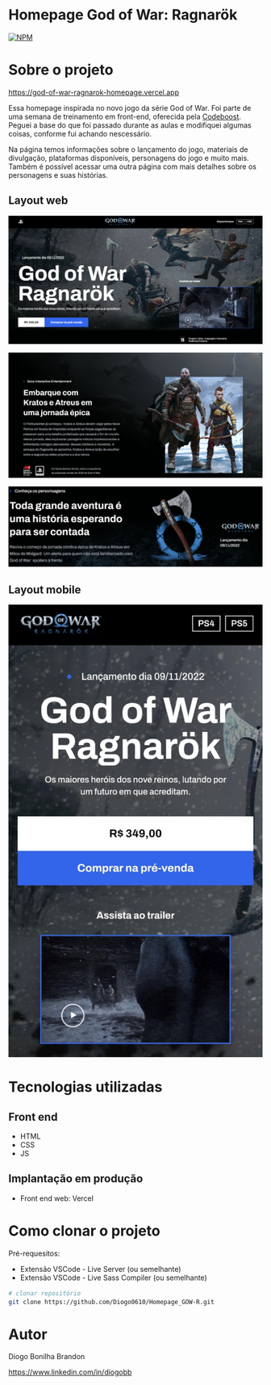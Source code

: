 # Homepage God of War: Ragnarök  
[![NPM](https://img.shields.io/npm/l/react)](https://github.com/Diogo0610/dsmeta/blob/main/license) 

# Sobre o projeto

https://god-of-war-ragnarok-homepage.vercel.app

Essa homepage inspirada no novo jogo da série God of War. Foi parte de uma semana de treinamento em front-end, oferecida pela [Codeboost](https://codeboost.com.br). Peguei a base do que foi passado durante as aulas e modifiquei algumas coisas, conforme fui achando nescessário.

Na página temos informações sobre o lançamento do jogo, materiais de divulgação, plataformas disponíveis, personagens do jogo e muito mais. Também é possível acessar uma outra página com mais detalhes sobre os personagens e suas histórias.

## Layout web
![Web 1](https://github.com/Diogo0610/Homepage_GOW-R/blob/main/github_imgs/desktop_1.png)

![Web 2](https://github.com/Diogo0610/Homepage_GOW-R/blob/main/github_imgs/desktop_2.png)

![Web 2](https://github.com/Diogo0610/Homepage_GOW-R/blob/main/github_imgs/desktop_3.png)

## Layout mobile
![Mobile 1](https://github.com/Diogo0610/Homepage_GOW-R/blob/main/github_imgs/mobile_1.jpeg)

# Tecnologias utilizadas
## Front end
- HTML
- CSS 
- JS

## Implantação em produção
- Front end web: Vercel

# Como clonar o projeto
Pré-requesitos:
- Extensão VSCode - Live Server (ou semelhante)
- Extensão VSCode - Live Sass Compiler (ou semelhante)

```bash
# clonar repositório
git clone https://github.com/Diogo0610/Homepage_GOW-R.git
```

# Autor

Diogo Bonilha Brandon

https://www.linkedin.com/in/diogobb
